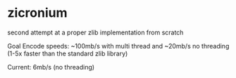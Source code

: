 # zicronium

second attempt at a proper zlib implementation from scratch

Goal Encode speeds: ~100mb/s with multi thread and ~20mb/s no threading (1-5x faster than the standard zlib library)

Current: 6mb/s (no threading)
